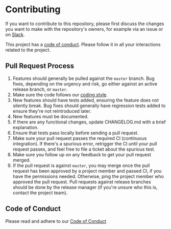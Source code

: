 # Contributing

If you want to contribute to this repository, please first discuss the
changes you want to make with the repository's owners, for example via
an issue or on [Slack](https://fusecommunity.slack.com).

This project has a [code of conduct](#code-of-conduct). Please follow
it in all your interactions related to the project.

## Pull Request Process

1. Features should generally be pulled against the `master` branch.
   Bug fixes, depending on the urgency and risk, go either against an active
   release branch, or `master`.
2. Make sure the code follows our [coding style](Documentation/CodingStyle.md).
3. New features should have tests added, ensuring the feature does not
   silently break. Bug fixes should generally have regression tests added
   to ensure they're not reintroduced later.
4. New features must be documented.
5. If there are any functional changes, update CHANGELOG.md with a brief
   explanation.
6. Ensure that tests pass locally before sending a pull request.
7. Make sure your pull request passes the required CI (continuous
   integration). If there's a spurious error, retrigger the CI until your
   pull request passes, and feel free to file a ticket about the spurious
   test.
8. Make sure you follow up on any feedback to get your pull request merged.
9. If the pull request is against `master`, you may merge once the
   pull request has been approved by a project member and passed CI, if
   you have the permissions needed. Otherwise, ping the project member who
   approved the pull request. Pull requests against release branches should
   be done by the release manager (if you're unsure who this is, contact
   the project team).

## Code of Conduct

Please read and adhere to our [Code of Conduct](CODE_OF_CONDUCT.md)
